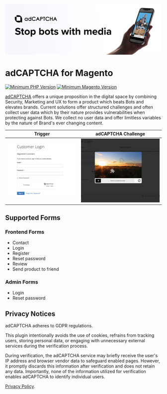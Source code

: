![Banner](banner-1544x500.png)

# adCAPTCHA for Magento

[![Minimum PHP Version](https://img.shields.io/badge/php-%3E%3D%208.0-green)](https://php.net/)
[![Minimum Magento Version](https://img.shields.io/badge/magento-%3E%3D%202.4.4-green)](https://business.adobe.com/products/magento/magento-commerce.html)

[adCAPTCHA](https://adcaptcha.com) offers a unique proposition in the digital space by combining Security, Marketing and UX to form a product which beats Bots and elevates brands. Current solutions offer structured challenges and often collect user data which by their nature provides vulnerabilities when protecting against Bots. We collect no user data and offer limitless variables by the nature of Brand's ever changing content.

Trigger | adCAPTCHA Challenge
--- | ---
![Example](screenshot.png) | ![Example2](screenshot-2.png)

## Supported Forms

### Frontend Forms

- Contact
- Login
- Register
- Reset password
- Review
- Send product to friend

### Admin Forms

- Login
- Reset password

## Privacy Notices

adCAPTCHA adheres to GDPR regulations.

This plugin intentionally avoids the use of cookies, refrains from tracking users, storing personal data, or engaging with unnecessary external services during the verification process.

During verification, the adCAPTCHA service may briefly receive the user's IP address and browser vendor data to safeguard enabled pages. However, it promptly discards this information after verification and does not retain any data. Importantly, none of the information utilized for verification enables adCAPTCHA to identify individual users.

[Privacy Policy](https://adcaptcha.com/privacy).